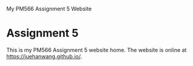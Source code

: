 My PM566 Assignment 5 Website
# Assignment 5

This is my PM566 Assignment 5 website home. The website is online at https://juehanwang.github.io/.